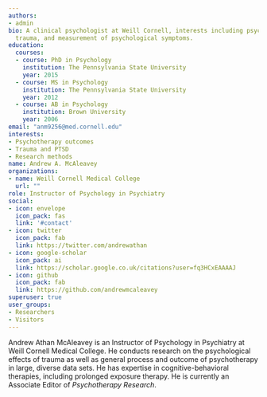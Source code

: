 ```yaml
---
authors:
- admin
bio: A clinical psychologist at Weill Cornell, interests including psychotherapy outcomes, 
  trauma, and measurement of psychological symptoms.
education:
  courses:
  - course: PhD in Psychology
    institution: The Pennsylvania State University
    year: 2015
  - course: MS in Psychology
    institution: The Pennsylvania State University
    year: 2012
  - course: AB in Psychology
    institution: Brown University
    year: 2006
email: "anm9256@med.cornell.edu"
interests:
- Psychotherapy outcomes
- Trauma and PTSD
- Research methods
name: Andrew A. McAleavey
organizations:
- name: Weill Cornell Medical College
  url: ""
role: Instructor of Psychology in Psychiatry
social:
- icon: envelope
  icon_pack: fas
  link: '#contact'
- icon: twitter
  icon_pack: fab
  link: https://twitter.com/andrewathan
- icon: google-scholar
  icon_pack: ai
  link: https://scholar.google.co.uk/citations?user=fq3HCxEAAAAJ
- icon: github
  icon_pack: fab
  link: https://github.com/andrewmcaleavey
superuser: true
user_groups:
- Researchers
- Visitors
---
```


Andrew Athan McAleavey is an Instructor of Psychology in Psychiatry at Weill Cornell Medical College. He conducts research on the psychological effects of trauma as well as general process and outcome of psychotherapy in large, diverse data sets. He has expertise in cognitive-behavioral therapies, including prolonged exposure therapy. He is currently an Associate Editor of *Psychotherapy Research*.   
